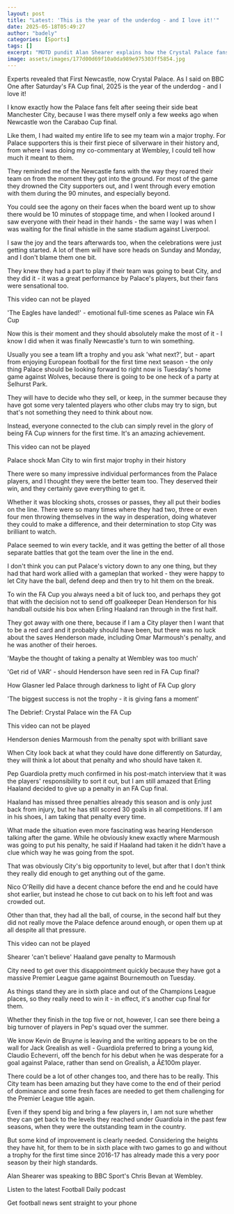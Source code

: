 ```yaml
---
layout: post
title: "Latest: 'This is the year of the underdog - and I love it!'"
date: 2025-05-18T05:49:27
author: "badely"
categories: [Sports]
tags: []
excerpt: "MOTD pundit Alan Shearer explains how the Crystal Palace fans played their part in their side's FA Cup final win over Manchester City, and what else d"
image: assets/images/177d00d69f10a0da989e975303ff5854.jpg
---
```


Experts revealed that First Newcastle, now Crystal Palace. As I said on BBC One after Saturday's FA Cup final, 2025 is the year of the underdog - and I love it!

I know exactly how the Palace fans felt after seeing their side beat Manchester City, because I was there myself only a few weeks ago when Newcastle won the Carabao Cup final.

Like them, I had waited my entire life to see my team win a major trophy. For Palace supporters this is their first piece of silverware in their history and, from where I was doing my co-commentary at Wembley, I could tell how much it meant to them.

They reminded me of the Newcastle fans with the way they roared their team on from the moment they got into the ground. For most of the game they drowned the City supporters out, and I went through every emotion with them during the 90 minutes, and especially beyond.

You could see the agony on their faces when the board went up to show there would be 10 minutes of stoppage time, and when I looked around I saw everyone with their head in their hands - the same way I was when I was waiting for the final whistle in the same stadium against Liverpool.

I saw the joy and the tears afterwards too, when the celebrations were just getting started. A lot of them will have sore heads on Sunday and Monday, and I don't blame them one bit.

They knew they had a part to play if their team was going to beat City, and they did it - it was a great performance by Palace's players, but their fans were sensational too.

This video can not be played

'The Eagles have landed!' - emotional full-time scenes as Palace win FA Cup

Now this is their moment and they should absolutely make the most of it - I know I did when it was finally Newcastle's turn to win something.

Usually you see a team lift a trophy and you ask 'what next?', but - apart from enjoying European football for the first time next season - the only thing Palace should be looking forward to right now is Tuesday's home game against Wolves, because there is going to be one heck of a party at Selhurst Park.

They will have to decide who they sell, or keep, in the summer because they have got some very talented players who other clubs may try to sign, but that's not something they need to think about now.

Instead, everyone connected to the club can simply revel in the glory of being FA Cup winners for the first time. It's an amazing achievement.

This video can not be played

Palace shock Man City to win first major trophy in their history

There were so many impressive individual performances from the Palace players, and I thought they were the better team too. They deserved their win, and they certainly gave everything to get it.

Whether it was blocking shots, crosses or passes, they all put their bodies on the line. There were so many times where they had two, three or even four men throwing themselves in the way in desperation, doing whatever they could to make a difference, and their determination to stop City was brilliant to watch.

Palace seemed to win every tackle, and it was getting the better of all those separate battles that got the team over the line in the end.

I don't think you can put Palace's victory down to any one thing, but they had that hard work allied with a gameplan that worked - they were happy to let City have the ball, defend deep and then try to hit them on the break.

To win the FA Cup you always need a bit of luck too, and perhaps they got that with the decision not to send off goalkeeper Dean Henderson for his handball outside his box when Erling Haaland ran through in the first half.

They got away with one there, because if I am a City player then I want that to be a red card  and it probably should have been, but there was no luck about the saves Henderson made, including Omar Marmoush's penalty, and he was another of their heroes.

'Maybe the thought of taking a penalty at Wembley was too much'

'Get rid of VAR' - should Henderson have seen red in FA Cup final?

How Glasner led Palace through darkness to light of FA Cup glory

'The biggest success is not the trophy - it is giving fans a moment'

The Debrief: Crystal Palace win the FA Cup

This video can not be played

Henderson denies Marmoush from the penalty spot with brilliant save

When City look back at what they could have done differently on Saturday, they will think a lot about that penalty and who should have taken it.

Pep Guardiola pretty much confirmed in his post-match interview that it was the players' responsibility to sort it out, but I am still amazed that Erling Haaland decided to give up a penalty in an FA Cup final.

Haaland has missed three penalties already this season and is only just back from injury, but he has still scored 30 goals in all competitions. If I am in his shoes, I am taking that penalty every time.

What made the situation even more fascinating was hearing Henderson talking after the game. While he obviously knew exactly where Marmoush was going to put his penalty, he said if Haaland had taken it he didn't have a clue which way he was going from the spot.

That was obviously City's big opportunity to level, but after that I don't think they really did enough to get anything out of the game.

Nico O'Reilly did have a decent chance before the end and he could have shot earlier, but instead he chose to cut back on to his left foot and was crowded out.

Other than that, they had all the ball, of course, in the second half but they did not really move the Palace defence around enough, or open them up at all despite all that pressure.

This video can not be played

Shearer 'can't believe' Haaland gave penalty to Marmoush

City need to get over this disappointment quickly because they have got a massive Premier League game against Bournemouth on Tuesday.

As things stand they are in sixth place and out of the Champions League places, so they really need to win it - in effect, it's another cup final for them.

Whether they finish in the top five or not, however, I can see there being a big turnover of players in Pep's squad over the summer.

We know Kevin de Bruyne is leaving and the writing appears to be on the wall for Jack Grealish as well - Guardiola preferred to bring a young kid, Claudio Echeverri, off the bench for his debut when he was desperate for a goal against Palace, rather than send on Grealish, a Â£100m player.

There could be a lot of other changes too, and there has to be really. This City team has been amazing but they have come to the end of their period of dominance and some fresh faces are needed to get them challenging for the Premier League title again.

Even if they spend big and bring a few players in, I am not sure whether they can get back to the levels they reached under Guardiola in the past few seasons, when they were the outstanding team in the country.

But some kind of improvement is clearly needed. Considering the heights they have hit, for them to be in sixth place with two games to go and without a trophy for the first time since 2016-17 has already made this a very poor season by their high standards.

Alan Shearer was speaking to BBC Sport's Chris Bevan at Wembley.

Listen to the latest Football Daily podcast

Get football news sent straight to your phone

